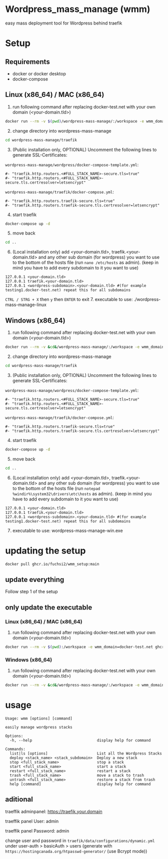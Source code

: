 # Wordpress_mass_manage (wmm)
 easy mass deployment tool for Wordpress behind traefik


# Setup 

## Requirements
- docker or docker desktop
- docker-compose

## Linux (x86_64) / MAC (x86_64)
1. run following command after replacing docker-test.net with your own domain (<your-domain.tld>) 
```bash
docker run --rm -v $(pwd)/wordpress-mass-manage/:/workspace -e wmm_domain=docker-test.net ghcr.io/fuchsi2/wmm_setup:main
```
2. change directory into wordpress-mass-manage 
```bash
cd wordpress-mass-manage/traefik
```
3. (Public installation only, OPTIONAL) Uncomment the following lines to generate SSL-Certificates:

`wordpress-mass-manage/wordpress/docker-compose-template.yml`:
```
#- "traefik.http.routers.<#FULL_STACK_NAME>-secure.tls=true"
#- "traefik.http.routers.<#FULL_STACK_NAME>-secure.tls.certresolver=letsencrypt"
```
`wordpress-mass-manage/traefik/docker-compose.yml`:
```
#- "traefik.http.routers.traefik-secure.tls=true"
#- "traefik.http.routers.traefik-secure.tls.certresolver=letsencrypt"
```
4. start traefik 
```bash
docker-compose up -d
```
5. move back 
```bash
cd ..
```
6. (Local installation only) add <your-domain.tld>, traefik.<your-domain.tld> and any other sub domain (for wordpress) you want to use to the bottom of the hosts file  (run `nano /etc/hosts` as admin). (keep in mind you have to add every subdomain to it you want to use)
 ```
 127.0.0.1 <your-domain.tld>
 127.0.0.1 traefik.<your-domain.tld>
 127.0.0.1 <wordpress-subdomain>.<your-domain.tld> #(for example testing1.docker-test.net) repeat this for all subdomains
 ```
 `CTRL / STRG + X` then `y` then `ENTER` to exit
7. executable to use: ./wordpress-mass-manage-linux

## Windows (x86_64)
1. run following command after replacing docker-test.net with your own domain (<your-domain.tld>) 
```bash
docker run --rm -v &cd&/wordpress-mass-manage/:/workspace -e wmm_domain=docker-test.net ghcr.io/fuchsi2/wmm_setup:main
```
2. change directory into wordpress-mass-manage 
```bash
cd wordpress-mass-manage/traefik
``` 
3. (Public installation only, OPTIONAL) Uncomment the following lines to generate SSL-Certificates:

`wordpress-mass-manage/wordpress/docker-compose-template.yml`:
```
#- "traefik.http.routers.<#FULL_STACK_NAME>-secure.tls=true"
#- "traefik.http.routers.<#FULL_STACK_NAME>-secure.tls.certresolver=letsencrypt"
```
`wordpress-mass-manage/traefik/docker-compose.yml`:
```
#- "traefik.http.routers.traefik-secure.tls=true"
#- "traefik.http.routers.traefik-secure.tls.certresolver=letsencrypt"
```
4. start traefik 
```bash
docker-compose up -d
```
5. move back 
```bash
cd ..
```
6. (Local installation only) add <your-domain.tld>, traefik.<your-domain.tld> and any other sub domain (for wordpress) you want to use to the bottom of the hosts file  (run `notepad %windir%\system32\drivers\etc\hosts` as admin). (keep in mind you have to add every subdomain to it you want to use)
 ```
 127.0.0.1 <your-domain.tld>
 127.0.0.1 traefik.<your-domain.tld>
 127.0.0.1 <wordpress-subdomain>.<your-domain.tld> #(for example testing1.docker-test.net) repeat this for all subdomains
 ```
7. executable to use: wordpress-mass-manage-win.exe

# updating the setup
```bash
docker pull ghcr.io/fuchsi2/wmm_setup:main
```
## update everything
Follow step 1 of the setup

## only update the executable
### Linux (x86_64) / MAC (x86_64)
1. run following command after replacing docker-test.net with your own domain (<your-domain.tld>) 
```bash
docker run --rm -v $(pwd):/workspace -e wmm_domain=docker-test.net ghcr.io/fuchsi2/wmm_setup:main -x
```

### Windows (x86_64)
1. run following command after replacing docker-test.net with your own domain (<your-domain.tld>) 
```bash
docker run --rm -v &cd&/wordpress-mass-manage/:/workspace -e wmm_domain=docker-test.net ghcr.io/fuchsi2/wmm_setup:main -x
```

# usage

```
Usage: wmm [options] [command]

easily manage wordpress stacks

Options:
  -h, --help                             display help for command

Commands:
  list|ls [options]                      List all the Wordpress Stacks
  deploy <stack_name> <stack_subdomain>  Deploy a new stack
  stop <full_stack_name>                 stop a stack
  start <full_stack_name>                start a stack
  restart <full_stack_name>              restart a stack
  trash <full_stack_name>                move a stack to trash
  untrash <full_stack_name>              restore a stack from trash
  help [command]                         display help for command
```

## aditional
traeffik adminpanel: https://traefik.your.domain

traeffik panel User: admin

traeffik panel Password: admin

change user and password in `traefik/data/configurations/dynamic.yml` under user-auth > basicAuth > users (generate with `https://hostingcanada.org/htpasswd-generator/` (use Bcrypt mode))
